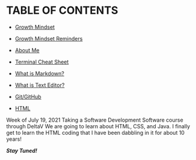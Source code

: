 # TABLE OF CONTENTS
- [Growth Mindset](/Mindset.md)

- [Growth Mindset Reminders](/Mindset.md)

- [About Me](/About_Me.md)

- [Terminal Cheat Sheet](/Terminal_Cheat_Sheet.md)

- [What is Markdown?](/What_is_Markdown?.md)

- [What is Text Editor?](/What_is_Text_Editor?.md)

- [Git/GitHub](/Git.md)

- [HTML](/HTML.md)

Week of July 19, 2021
Taking a Software Development Software course through DeltaV
We are going to learn about HTML, CSS, and Java. I finally get to learn the HTML coding that I have been dabbling in it for about 10 years!

**_Stay Tuned!_**